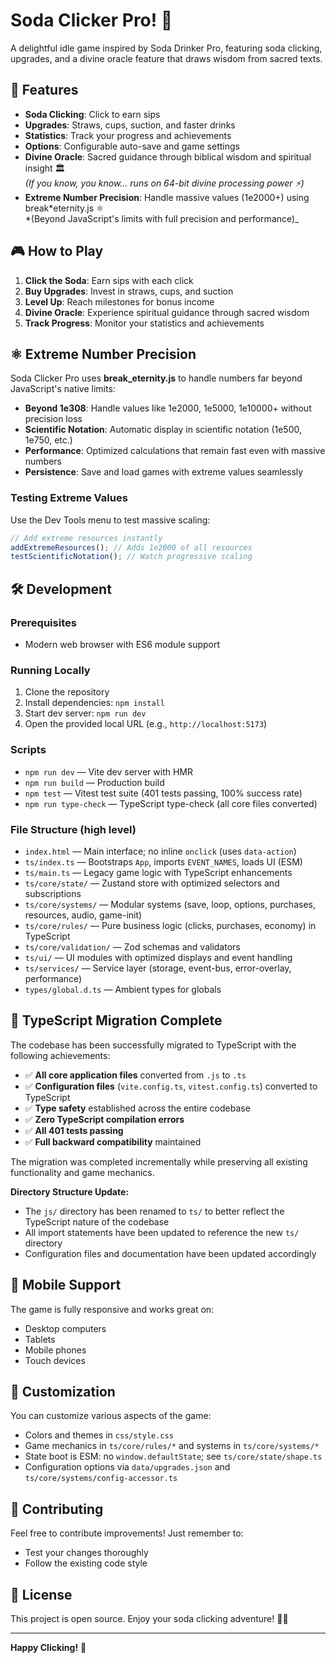 # Soda Clicker Pro! 🥤

A delightful idle game inspired by Soda Drinker Pro, featuring soda clicking, upgrades, and a divine oracle feature that draws wisdom from sacred texts.

## 🚀 Features

- **Soda Clicking**: Click to earn sips
- **Upgrades**: Straws, cups, suction, and faster drinks
- **Statistics**: Track your progress and achievements
- **Options**: Configurable auto-save and game settings
- **Divine Oracle**: Sacred guidance through biblical wisdom and spiritual insight 🏛️<br/>
  _(If you know, you know... runs on 64-bit divine processing power ⚡)_
- **Extreme Number Precision**: Handle massive values (1e2000+) using break*eternity.js ⚛️<br/>
  *(Beyond JavaScript's limits with full precision and performance)\_

## 🎮 How to Play

1. **Click the Soda**: Earn sips with each click
2. **Buy Upgrades**: Invest in straws, cups, and suction
3. **Level Up**: Reach milestones for bonus income
4. **Divine Oracle**: Experience spiritual guidance through sacred wisdom
5. **Track Progress**: Monitor your statistics and achievements

## ⚛️ Extreme Number Precision

Soda Clicker Pro uses **break_eternity.js** to handle numbers far beyond JavaScript's native limits:

- **Beyond 1e308**: Handle values like 1e2000, 1e5000, 1e10000+ without precision loss
- **Scientific Notation**: Automatic display in scientific notation (1e500, 1e750, etc.)
- **Performance**: Optimized calculations that remain fast even with massive numbers
- **Persistence**: Save and load games with extreme values seamlessly

### Testing Extreme Values

Use the Dev Tools menu to test massive scaling:

```javascript
// Add extreme resources instantly
addExtremeResources(); // Adds 1e2000 of all resources
testScientificNotation(); // Watch progressive scaling
```

## 🛠️ Development

### Prerequisites

- Modern web browser with ES6 module support

### Running Locally

1. Clone the repository
2. Install dependencies: `npm install`
3. Start dev server: `npm run dev`
4. Open the provided local URL (e.g., `http://localhost:5173`)

### Scripts

- `npm run dev` — Vite dev server with HMR
- `npm run build` — Production build
- `npm test` — Vitest test suite (401 tests passing, 100% success rate)
- `npm run type-check` — TypeScript type-check (all core files converted)

### File Structure (high level)

- `index.html` — Main interface; no inline `onclick` (uses `data-action`)
- `ts/index.ts` — Bootstraps `App`, imports `EVENT_NAMES`, loads UI (ESM)
- `ts/main.ts` — Legacy game logic with TypeScript enhancements
- `ts/core/state/` — Zustand store with optimized selectors and subscriptions
- `ts/core/systems/` — Modular systems (save, loop, options, purchases, resources, audio, game-init)
- `ts/core/rules/` — Pure business logic (clicks, purchases, economy) in TypeScript
- `ts/core/validation/` — Zod schemas and validators
- `ts/ui/` — UI modules with optimized displays and event handling
- `ts/services/` — Service layer (storage, event-bus, error-overlay, performance)
- `types/global.d.ts` — Ambient types for globals

## 🔷 TypeScript Migration Complete

The codebase has been successfully migrated to TypeScript with the following achievements:

- ✅ **All core application files** converted from `.js` to `.ts`
- ✅ **Configuration files** (`vite.config.ts`, `vitest.config.ts`) converted to TypeScript
- ✅ **Type safety** established across the entire codebase
- ✅ **Zero TypeScript compilation errors**
- ✅ **All 401 tests passing**
- ✅ **Full backward compatibility** maintained

The migration was completed incrementally while preserving all existing functionality and game mechanics.

**Directory Structure Update:**

- The `js/` directory has been renamed to `ts/` to better reflect the TypeScript nature of the codebase
- All import statements have been updated to reference the new `ts/` directory
- Configuration files and documentation have been updated accordingly

## 📱 Mobile Support

The game is fully responsive and works great on:

- Desktop computers
- Tablets
- Mobile phones
- Touch devices

## 🎨 Customization

You can customize various aspects of the game:

- Colors and themes in `css/style.css`
- Game mechanics in `ts/core/rules/*` and systems in `ts/core/systems/*`
- State boot is ESM: no `window.defaultState`; see `ts/core/state/shape.ts`
- Configuration options via `data/upgrades.json` and `ts/core/systems/config-accessor.ts`

## 🤝 Contributing

Feel free to contribute improvements! Just remember to:

- Test your changes thoroughly
- Follow the existing code style

## 📄 License

This project is open source. Enjoy your soda clicking adventure! 🥤✨

---

**Happy Clicking!** 🎯
